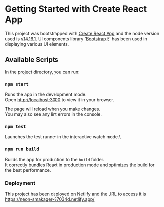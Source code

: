 # Getting Started with Create React App

This project was bootstrapped with [Create React App](https://github.com/facebook/create-react-app) and the node version used is [v14.16.1](https://nodejs.org/download/release/v14.16.1/). UI components library '[Bootstrap 5](https://getbootstrap.com/docs/5.0/getting-started/introduction/)' has been used in displaying various UI elements.

## Available Scripts

In the project directory, you can run:

### `npm start`

Runs the app in the development mode.\
Open [http://localhost:3000](http://localhost:3000) to view it in your browser.

The page will reload when you make changes.\
You may also see any lint errors in the console.

### `npm test`

Launches the test runner in the interactive watch mode.\

### `npm run build`

Builds the app for production to the `build` folder.\
It correctly bundles React in production mode and optimizes the build for the best performance.

### Deployment

This project has been deployed on Netlify and the URL to access it is https://neon-smakager-87034d.netlify.app/
